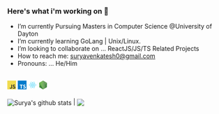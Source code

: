 ### Here's what i'm working on 👋
- I’m currently Pursuing Masters in Computer Science @University of Dayton
- I’m currently learning GoLang | Unix/Linux.
- I’m looking to collaborate on ... ReactJS/JS/TS Related Projects
- How to reach me: suryavenkatesh0@gmail.com
- Pronouns: ... He/Him
<br/>
<code><img height="20" alt="javascript" src="https://raw.githubusercontent.com/github/explore/80688e429a7d4ef2fca1e82350fe8e3517d3494d/topics/javascript/javascript.png"></code>
<code><img height="20" alt="typescript" src="https://raw.githubusercontent.com/github/explore/80688e429a7d4ef2fca1e82350fe8e3517d3494d/topics/typescript/typescript.png"></code>
<code><img height="20" alt="react" src="https://raw.githubusercontent.com/github/explore/80688e429a7d4ef2fca1e82350fe8e3517d3494d/topics/react/react.png"></code>
<code><img height="20" alt="nodejs" src="https://raw.githubusercontent.com/github/explore/80688e429a7d4ef2fca1e82350fe8e3517d3494d/topics/nodejs/nodejs.png"></code>    

<br/>
<br/>
<img align="center" src="https://github-readme-stats.vercel.app/api?username=surya1337gkrm&show_icons=true&include_all_commits=true&theme=buefy&hide_border=true" alt="Surya's github stats" /> | <img align="center" src="https://github-readme-stats.vercel.app/api/top-langs/?username=surya1337gkrm&layout=compact&theme=buefy&hide_border=true" />
  



